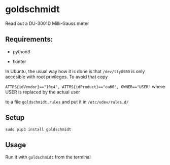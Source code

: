 # goldschmidt
Read out a DU-3001D Milli-Gauss meter

## Requirements:

* python3

* tkinter

In Ubuntu, the usual way how it is done is that `/dev/ttyUSB0` is only accesible with root privileges. To avoid that copy

`ATTRS{idVendor}=="10c4", ATTRS{idProduct}=="ea60", OWNER=="USER"` where USER is replaced by the actual user

to a file `goldschmidt.rules` and put it in `/etc/udev/rules.d/`

##  Setup

`sudo pip3 install goldschmidt`

## Usage

Run it with `goldschmidt` from the terminal
